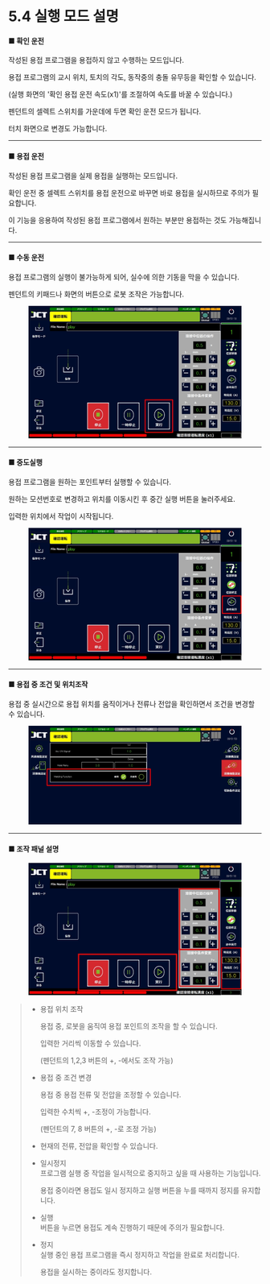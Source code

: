 # 5.4 실행 모드 설명

#### ■ 확인 운전

작성된 용접 프로그램을 용접하지 않고 수행하는 모드입니다.&#x20;

용접 프로그램의 교시 위치, 토치의 각도, 동작중의 충돌 유무등을 확인할 수 있습니다.&#x20;

(실행 화면의 '확인 용접 운전 속도(x1)'를 조절하여 속도를 바꿀 수 있습니다.)&#x20;

펜던트의 셀렉트 스위치를 가운데에 두면 확인 운전 모드가 됩니다.&#x20;

터치 화면으로 변경도 가능합니다.

***

#### ■ 용접 운전

작성된 용접 프로그램을 실제 용접을 실행하는 모드입니다.&#x20;

확인 운전 중 셀렉트 스위치를 용접 운전으로 바꾸면 바로 용접을 실시하므로 주의가 필요합니다.&#x20;

이 기능을 응용하여 작성된 용접 프로그램에서 원하는 부분만 용접하는 것도 가능해집니다.

***

#### ■ 수동 운전

용접 프로그램의 실행이 불가능하게 되어, 실수에 의한 기동을 막을 수 있습니다.&#x20;

펜던트의 키패드나 화면의 버튼으로 로봇 조작은 가능합니다.

<figure><img src="img/section5.4_1.jpg" alt=""><figcaption></figcaption></figure>

***

#### ■ 중도실행

용접 프로그램을 원하는 포인트부터 실행할 수 있습니다.&#x20;

원하는 모션번호로 변경하고 위치를 이동시킨 후 중간 실행 버튼을 눌러주세요.

입력한 위치에서 작업이 시작됩니다.

<figure><img src="img/section5.4_2.jpg" alt=""><figcaption></figcaption></figure>

***

#### ■ 용접 중 조건 및 위치조작

용접 중 실시간으로 용접 위치를 움직이거나 전류나 전압을 확인하면서 조건을 변경할 수 있습니다.

<figure><img src="img/section5.4_3.jpg" alt=""><figcaption></figcaption></figure>

***

#### ■ 조작 패널 설명

<figure><img src="img/section5.4_4.jpg" alt=""><figcaption></figcaption></figure>

> *   용접 위치 조작
>
>     용접 중, 로봇을 움직여 용접 포인트의 조작을 할 수 있습니다.
>
>     입력한 거리씩 이동할 수 있습니다.
>
>     (펜던트의 1,2,3 버튼의 +, -에서도 조작 가능)
> *   용접 중 조건 변경
>
>     용접 중 용접 전류 및 전압을 조정할 수 있습니다.
>
>     입력한 수치씩 +, -조정이 가능합니다.
>
>     (펜던트의 7, 8 버튼의 +, -로 조정 가능)
> * 현재의 전류, 전압을 확인할 수 있습니다.
> *   일시정지\
>     프로그램 실행 중 작업을 일시적으로 중지하고 싶을 때 사용하는 기능입니다.
>
>     용접 중이라면 용접도 일시 정지하고 실행 버튼을 누를 때까지 정지를 유지합니다.
> * 실행\
>   버튼을 누르면 용접도 계속 진행하기 때문에 주의가 필요합니다.
> *   정지\
>     실행 중인 용접 프로그램을 즉시 정지하고 작업을 완료로 처리합니다.
>
>     용접을 실시하는 중이라도 정지합니다.
